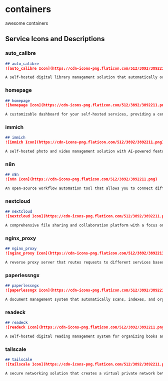 # containers
awesome containers

## Service Icons and Descriptions

### auto_calibre
```markdown
## auto_calibre
![auto_calibre Icon](https://cdn-icons-png.flaticon.com/512/3892/3892211.png)

A self-hosted digital library management solution that automatically organizes and manages your e-books.
```

### homepage
```markdown
## homepage
![homepage Icon](https://cdn-icons-png.flaticon.com/512/3892/3892211.png)

A customizable dashboard for your self-hosted services, providing a centralized view of all your applications.
```

### immich
```markdown
## immich
![immich Icon](https://cdn-icons-png.flaticon.com/512/3892/3892211.png)

A self-hosted photo and video management solution with AI-powered features for organizing your media collection.
```

### n8n
```markdown
## n8n
![n8n Icon](https://cdn-icons-png.flaticon.com/512/3892/3892211.png)

An open-source workflow automation tool that allows you to connect different applications and services.
```

### nextcloud
```markdown
## nextcloud
![nextcloud Icon](https://cdn-icons-png.flaticon.com/512/3892/3892211.png)

A comprehensive file sharing and collaboration platform with a focus on privacy and data control.
```

### nginx_proxy
```markdown
## nginx_proxy
![nginx_proxy Icon](https://cdn-icons-png.flaticon.com/512/3892/3892211.png)

A reverse proxy server that routes requests to different services based on domain names or paths.
```

### paperlessngx
```markdown
## paperlessngx
![paperlessngx Icon](https://cdn-icons-png.flaticon.com/512/3892/3892211.png)

A document management system that automatically scans, indexes, and organizes your paper documents.
```

### readeck
```markdown
## readeck
![readeck Icon](https://cdn-icons-png.flaticon.com/512/3892/3892211.png)

A self-hosted digital reading management system for organizing books and reading lists.
```

### tailscale
```markdown
## tailscale
![tailscale Icon](https://cdn-icons-png.flaticon.com/512/3892/3892211.png)

A secure networking solution that creates a virtual private network between devices.
```
